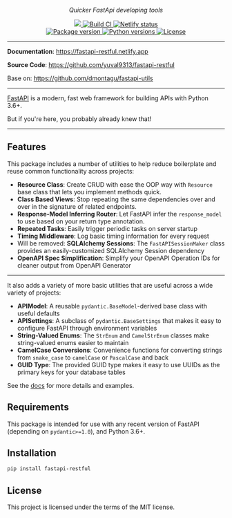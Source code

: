 <p align="center">
    <em>Quicker FastApi developing tools</em>
</p>
<p align="center">
<a href="https://github.com/yuval9313/fastapi-restful" target="_blank">
	<img src="https://img.shields.io/github/last-commit/yuval9313/fastapi-restful.svg">
	<img src="https://github.com/yuval9313/FastApi-RESTful/workflows/build/badge.svg" alt="Build CI">
</a>
<a href="https://fastapi-restful.netlify.app">
    <img src="https://api.netlify.com/api/v1/badges/294b88e1-4b81-49c0-8525-9c4a2cb782e0/deploy-status" alt="Netlify status">
</a>
<br />
<a href="https://pypi.org/project/FastApi-RESTful" target="_blank">
    <img src="https://badge.fury.io/py/fastapi-restful.svg" alt="Package version">
</a>
<a href="https://github.com/yuval9313/fastapi-restful" target="_blank">
    <img src="https://img.shields.io/pypi/pyversions/FastApi-RESTful.svg" alt="Python versions">
    <img src="https://img.shields.io/github/license/yuval9313/fastapi-utils.svg" alt="License">
</a>
</p>

---

**Documentation**: <a href="https://fastapi-restful.netlify.app" target="_blank">https://fastapi-restful.netlify.app</a>

**Source Code**: <a href="https://github.com/yuval9313/fastapi-restful" target="_blank">https://github.com/yuval9313/fastapi-restful</a>

Base on: <a href="https://github.com/dmontagu/fastapi-utils" target="_blank">https://github.com/dmontagu/fastapi-utils</a>

---

<a href="https://fastapi.tiangolo.com">FastAPI</a> is a modern, fast web framework for building APIs with Python 3.6+.

But if you're here, you probably already knew that!

---

## Features

This package includes a number of utilities to help reduce boilerplate and reuse common functionality across projects:

* **Resource Class**: Create CRUD with ease the OOP way with `Resource` base class that lets you implement methods quick.
* **Class Based Views**: Stop repeating the same dependencies over and over in the signature of related endpoints.
* **Response-Model Inferring Router**: Let FastAPI infer the `response_model` to use based on your return type annotation. 
* **Repeated Tasks**: Easily trigger periodic tasks on server startup
* **Timing Middleware**: Log basic timing information for every request
* Will be removed: **SQLAlchemy Sessions**: The `FastAPISessionMaker` class provides an easily-customized SQLAlchemy Session dependency 
* **OpenAPI Spec Simplification**: Simplify your OpenAPI Operation IDs for cleaner output from OpenAPI Generator

---

It also adds a variety of more basic utilities that are useful across a wide variety of projects:

* **APIModel**: A reusable `pydantic.BaseModel`-derived base class with useful defaults
* **APISettings**: A subclass of `pydantic.BaseSettings` that makes it easy to configure FastAPI through environment variables 
* **String-Valued Enums**: The `StrEnum` and `CamelStrEnum` classes make string-valued enums easier to maintain
* **CamelCase Conversions**: Convenience functions for converting strings from `snake_case` to `camelCase` or `PascalCase` and back
* **GUID Type**: The provided GUID type makes it easy to use UUIDs as the primary keys for your database tables

See the [docs](https://fastapi-restful.netlify.app/) for more details and examples. 

## Requirements

This package is intended for use with any recent version of FastAPI (depending on `pydantic>=1.0`), and Python 3.6+.

## Installation

```bash
pip install fastapi-restful
```

## License

This project is licensed under the terms of the MIT license.
